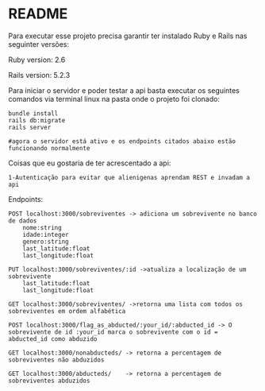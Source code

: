 # README

Para executar esse projeto precisa garantir ter instalado Ruby e Rails nas seguinter versões:

Ruby version: 2.6

Rails version: 5.2.3

Para iniciar o servidor e poder testar a api basta executar os seguintes comandos via terminal linux na pasta onde o projeto foi clonado:
	
	bundle install
	rails db:migrate
	rails server
	
	#agora o servidor está ativo e os endpoints citados abaixo estão funcionando normalmente


Coisas que eu gostaria de ter acrescentado a api:

	1-Autenticação para evitar que alienigenas aprendam REST e invadam a api 


Endpoints:
	
	POST localhost:3000/sobreviventes -> adiciona um sobrevivente no banco de dados
		nome:string
		idade:integer
		genero:string
		last_latitude:float
		last_longitude:float

	PUT localhost:3000/sobreviventes/:id ->atualiza a localização de um sobrevivente
		last_latitude:float
		last_longitude:float

	GET localhost:3000/sobreviventes/ ->retorna uma lista com todos os sobreviventes em ordem alfabética

	POST localhost:3000/flag_as_abducted/:your_id/:abducted_id -> O sobrevivente de id :your_id marca o sobrevivente com o id = abducted_id como abduzido

	GET localhost:3000/nonabducteds/ -> retorna a percentagem de sobreviventes não abduzidos

	GET localhost:3000/abducteds/    -> retorna a percentagem de sobreviventes abduzidos
